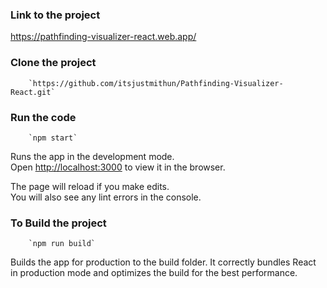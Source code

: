 ### Link to the project

https://pathfinding-visualizer-react.web.app/

### Clone the project

        `https://github.com/itsjustmithun/Pathfinding-Visualizer-React.git`

### Run the code

        `npm start`

Runs the app in the development mode.<br />
Open [http://localhost:3000](http://localhost:3000) to view it in the browser.

The page will reload if you make edits.<br />
You will also see any lint errors in the console.

### To Build the project

        `npm run build`

Builds the app for production to the build folder.
It correctly bundles React in production mode and optimizes the build for the best performance.
